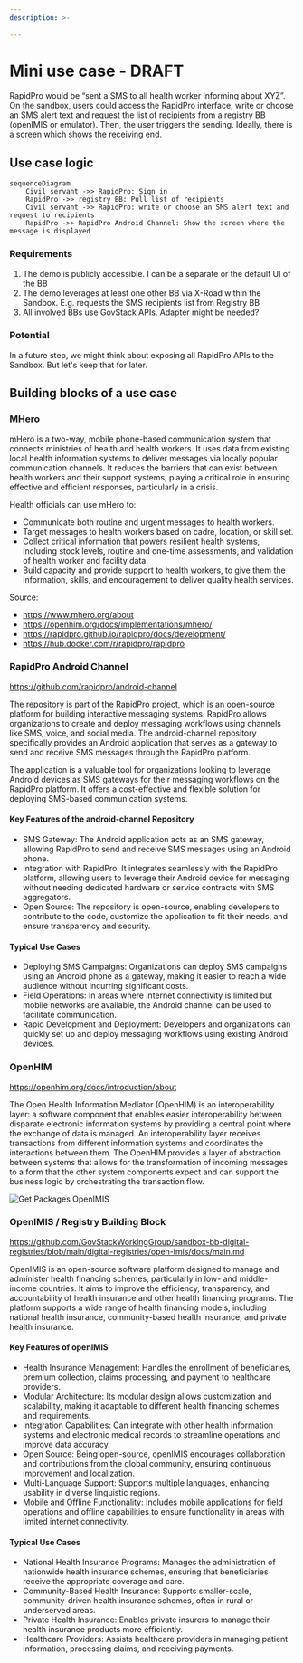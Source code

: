 ```yaml
---
description: >-
 
---
```


# Mini use case - DRAFT
RapidPro would be “sent a SMS to all health worker informing about XYZ”. On the sandbox, users could access the RapidPro interface, write or choose an SMS alert text and request the list of recipients from a registry BB (openIMIS or emulator). Then, the user triggers the sending. Ideally, there is a screen which shows the receiving end.

## Use case logic

```mermaid
sequenceDiagram
    Civil servant ->> RapidPro: Sign in
    RapidPro ->> registry BB: Pull list of recipients
    Civil servant ->> RapidPro: write or choose an SMS alert text and request to recipients
    RapidPro ->> RapidPro Android Channel: Show the screen where the message is displayed
```

### Requirements

1. The demo is publicly accessible. I can be a separate or the default UI of the BB
2. The demo leverages at least one other BB via X-Road within the Sandbox. E.g. requests the SMS recipients list from Registry BB
3. All involved BBs use GovStack APIs. Adapter might be needed?


### Potential

In a future step, we might think about exposing all RapidPro APIs to the Sandbox. But let's keep that for later.

## Building blocks of a use case

### MHero
mHero is a two-way, mobile phone-based communication system that
connects ministries of health and health workers. It uses data from existing local health information systems to deliver messages via locally popular communication channels. It reduces the barriers that can exist between health workers and their support systems, playing a critical role in ensuring effective and efficient responses, particularly in a crisis.

Health officials can use mHero to:
* Communicate both routine and urgent messages to health workers.
* Target messages to health workers based on cadre, location, or skill set.
* Collect critical information that powers resilient health systems, including stock levels, routine and one-time assessments, and validation of health worker and facility data.
* Build capacity and provide support to health workers, to give them the
  information, skills, and encouragement to deliver quality health services.

Source:
* https://www.mhero.org/about
* https://openhim.org/docs/implementations/mhero/
* https://rapidpro.github.io/rapidpro/docs/development/
* https://hub.docker.com/r/rapidpro/rapidpro

### RapidPro Android Channel
https://github.com/rapidpro/android-channel

The repository is part of the RapidPro project, which is an open-source platform for building interactive messaging systems. RapidPro allows organizations to create and deploy messaging workflows using channels like SMS, voice, and social media. The android-channel repository specifically provides an Android application that serves as a gateway to send and receive SMS messages through the RapidPro platform.

The application is a valuable tool for organizations looking to leverage Android devices as SMS gateways for their messaging workflows on the RapidPro platform. It offers a cost-effective and flexible solution for deploying SMS-based communication systems.

#### Key Features of the android-channel Repository
* SMS Gateway: The Android application acts as an SMS gateway, allowing RapidPro to send and receive SMS messages using an Android phone.
* Integration with RapidPro: It integrates seamlessly with the RapidPro platform, allowing users to leverage their Android device for messaging without needing dedicated hardware or service contracts with SMS aggregators.
* Open Source: The repository is open-source, enabling developers to contribute to the code, customize the application to fit their needs, and ensure transparency and security.

#### Typical Use Cases

* Deploying SMS Campaigns: Organizations can deploy SMS campaigns using an Android phone as a gateway, making it easier to reach a wide audience without incurring significant costs.
* Field Operations: In areas where internet connectivity is limited but mobile networks are available, the Android channel can be used to facilitate communication.
* Rapid Development and Deployment: Developers and organizations can quickly set up and deploy messaging workflows using existing Android devices.

### OpenHIM

https://openhim.org/docs/introduction/about

The Open Health Information Mediator (OpenHIM) is an interoperability layer: a software component that enables easier interoperability between disparate electronic information systems by providing a central point where the exchange of data is managed. An interoperability layer receives transactions from different information systems and coordinates the interactions between them. The OpenHIM provides a layer of abstraction between systems that allows for the transformation of incoming messages to a form that the other system components expect and can support the business logic by orchestrating the transaction flow.

![Get Packages OpenIMIS](http://openhim.org/img/mhero/mhero-diagram.png)



### OpenIMIS / Registry Building Block
https://github.com/GovStackWorkingGroup/sandbox-bb-digital-registries/blob/main/digital-registries/open-imis/docs/main.md

OpenIMIS is an open-source software platform designed to manage and administer health financing schemes, particularly in low- and middle-income countries. It aims to improve the efficiency, transparency, and accountability of health insurance and other health financing programs. The platform supports a wide range of health financing models, including national health insurance, community-based health insurance, and private health insurance.

#### Key Features of openIMIS

* Health Insurance Management: Handles the enrollment of beneficiaries, premium collection, claims processing, and payment to healthcare providers.
* Modular Architecture: Its modular design allows customization and scalability, making it adaptable to different health financing schemes and requirements.
* Integration Capabilities: Can integrate with other health information systems and electronic medical records to streamline operations and improve data accuracy.
* Open Source: Being open-source, openIMIS encourages collaboration and contributions from the global community, ensuring continuous improvement and localization.
* Multi-Language Support: Supports multiple languages, enhancing usability in diverse linguistic regions.
* Mobile and Offline Functionality: Includes mobile applications for field operations and offline capabilities to ensure functionality in areas with limited internet connectivity.

#### Typical Use Cases

* National Health Insurance Programs: Manages the administration of nationwide health insurance schemes, ensuring that beneficiaries receive the appropriate coverage and care.
* Community-Based Health Insurance: Supports smaller-scale, community-driven health insurance schemes, often in rural or underserved areas.
* Private Health Insurance: Enables private insurers to manage their health insurance products more efficiently.
* Healthcare Providers: Assists healthcare providers in managing patient information, processing claims, and receiving payments.